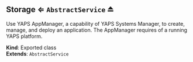 <a name="exp_module_storage--Storage"></a>

## Storage ⇐ <code>AbstractService</code> ⏏
Use YAPS AppManager, a capability of YAPS Systems Manager,
to create, manage, and deploy an application. The AppManager requires of a
running YAPS platform.

**Kind**: Exported class  
**Extends**: <code>AbstractService</code>  
